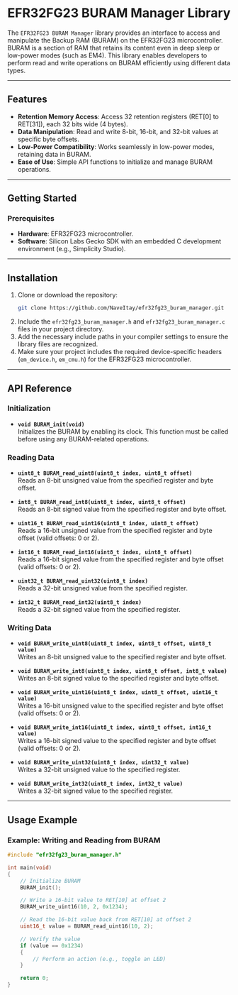 # EFR32FG23 BURAM Manager Library

The `EFR32FG23 BURAM Manager` library provides an interface to access and manipulate the Backup RAM (BURAM) on the EFR32FG23 microcontroller. BURAM is a section of RAM that retains its content even in deep sleep or low-power modes (such as EM4). This library enables developers to perform read and write operations on BURAM efficiently using different data types.

---

## Features

- **Retention Memory Access**: Access 32 retention registers (RET[0] to RET[31]), each 32 bits wide (4 bytes).
- **Data Manipulation**: Read and write 8-bit, 16-bit, and 32-bit values at specific byte offsets.
- **Low-Power Compatibility**: Works seamlessly in low-power modes, retaining data in BURAM.
- **Ease of Use**: Simple API functions to initialize and manage BURAM operations.

---

## Getting Started

### Prerequisites

- **Hardware**: EFR32FG23 microcontroller.
- **Software**: Silicon Labs Gecko SDK with an embedded C development environment (e.g., Simplicity Studio).

---

## Installation

1. Clone or download the repository:
   ```bash
   git clone https://github.com/NaveItay/efr32fg23_buram_manager.git
2. Include the `efr32fg23_buram_manager.h` and `efr32fg23_buram_manager.c` files in your project directory.
3. Add the necessary include paths in your compiler settings to ensure the library files are recognized.
4. Make sure your project includes the required device-specific headers (`em_device.h`, `em_cmu.h`) for the EFR32FG23 microcontroller.

---

## API Reference

### Initialization

- **`void BURAM_init(void)`**  
  Initializes the BURAM by enabling its clock. This function must be called before using any BURAM-related operations.

### Reading Data

- **`uint8_t BURAM_read_uint8(uint8_t index, uint8_t offset)`**  
  Reads an 8-bit unsigned value from the specified register and byte offset.

- **`int8_t BURAM_read_int8(uint8_t index, uint8_t offset)`**  
  Reads an 8-bit signed value from the specified register and byte offset.

- **`uint16_t BURAM_read_uint16(uint8_t index, uint8_t offset)`**  
  Reads a 16-bit unsigned value from the specified register and byte offset (valid offsets: 0 or 2).

- **`int16_t BURAM_read_int16(uint8_t index, uint8_t offset)`**  
  Reads a 16-bit signed value from the specified register and byte offset (valid offsets: 0 or 2).

- **`uint32_t BURAM_read_uint32(uint8_t index)`**  
  Reads a 32-bit unsigned value from the specified register.

- **`int32_t BURAM_read_int32(uint8_t index)`**  
  Reads a 32-bit signed value from the specified register.

### Writing Data

- **`void BURAM_write_uint8(uint8_t index, uint8_t offset, uint8_t value)`**  
  Writes an 8-bit unsigned value to the specified register and byte offset.

- **`void BURAM_write_int8(uint8_t index, uint8_t offset, int8_t value)`**  
  Writes an 8-bit signed value to the specified register and byte offset.

- **`void BURAM_write_uint16(uint8_t index, uint8_t offset, uint16_t value)`**  
  Writes a 16-bit unsigned value to the specified register and byte offset (valid offsets: 0 or 2).

- **`void BURAM_write_int16(uint8_t index, uint8_t offset, int16_t value)`**  
  Writes a 16-bit signed value to the specified register and byte offset (valid offsets: 0 or 2).

- **`void BURAM_write_uint32(uint8_t index, uint32_t value)`**  
  Writes a 32-bit unsigned value to the specified register.

- **`void BURAM_write_int32(uint8_t index, int32_t value)`**  
  Writes a 32-bit signed value to the specified register.

---

## Usage Example

### Example: Writing and Reading from BURAM

```c
#include "efr32fg23_buram_manager.h"

int main(void)
{
    // Initialize BURAM
    BURAM_init();

    // Write a 16-bit value to RET[10] at offset 2
    BURAM_write_uint16(10, 2, 0x1234);

    // Read the 16-bit value back from RET[10] at offset 2
    uint16_t value = BURAM_read_uint16(10, 2);

    // Verify the value
    if (value == 0x1234)
    {
        // Perform an action (e.g., toggle an LED)
    }

    return 0;
}

```
